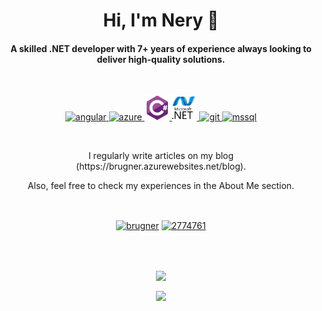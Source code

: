 <h1 align="center">Hi, I'm Nery 👋</h1>
<h4 align="center">A skilled .NET developer with 7+ years of experience always looking to deliver high-quality solutions.</h4>

<br />

<p align="center"> <a href="https://angular.io" target="_blank" rel="noreferrer"> <img src="https://angular.io/assets/images/logos/angular/angular.svg" alt="angular" width="40" height="40"/> </a> <a href="https://azure.microsoft.com/en-in/" target="_blank" rel="noreferrer"> <img src="https://www.vectorlogo.zone/logos/microsoft_azure/microsoft_azure-icon.svg" alt="azure" width="40" height="40"/> </a> <a href="https://www.w3schools.com/cs/" target="_blank" rel="noreferrer"> <img src="https://raw.githubusercontent.com/devicons/devicon/master/icons/csharp/csharp-original.svg" alt="csharp" width="40" height="40"/> </a> <a href="https://dotnet.microsoft.com/" target="_blank" rel="noreferrer"> <img src="https://raw.githubusercontent.com/devicons/devicon/master/icons/dot-net/dot-net-original-wordmark.svg" alt="dotnet" width="40" height="40"/> </a> <a href="https://git-scm.com/" target="_blank" rel="noreferrer"> <img src="https://www.vectorlogo.zone/logos/git-scm/git-scm-icon.svg" alt="git" width="40" height="40"/> </a> <a href="https://www.microsoft.com/en-us/sql-server" target="_blank" rel="noreferrer"> <img src="https://www.svgrepo.com/show/303229/microsoft-sql-server-logo.svg" alt="mssql" width="40" height="40"/> </a> </p>

<br />

<p align="center">I regularly write articles on my blog (https://brugner.azurewebsites.net/blog).</p>
<p align="center">Also, feel free to check my experiences in the About Me section.</p>

<br />

<p align="center">
<a href="https://linkedin.com/in/brugner" target="blank"><img align="center" src="https://raw.githubusercontent.com/rahuldkjain/github-profile-readme-generator/master/src/images/icons/Social/linked-in-alt.svg" alt="brugner" height="30" width="40" /></a>
<a href="https://stackoverflow.com/users/2774761" target="blank"><img align="center" src="https://raw.githubusercontent.com/rahuldkjain/github-profile-readme-generator/master/src/images/icons/Social/stack-overflow.svg" alt="2774761" height="30" width="40" /></a>
</p>

<br />
<br />

<p align="center">
<a href="https://github.com/brugner">
  <img align="center" src="https://github-readme-stats.vercel.app/api/top-langs/?username=brugner&langs_count=10&theme=github_dark"/>
</a>
  </p>

<p align="center">
<a href="https://github.com/brugner">
  <img align="center" src="https://github-readme-stats.vercel.app/api?username=brugner&show_icons=true&theme=github_dark"/>
</a>
 </p>
